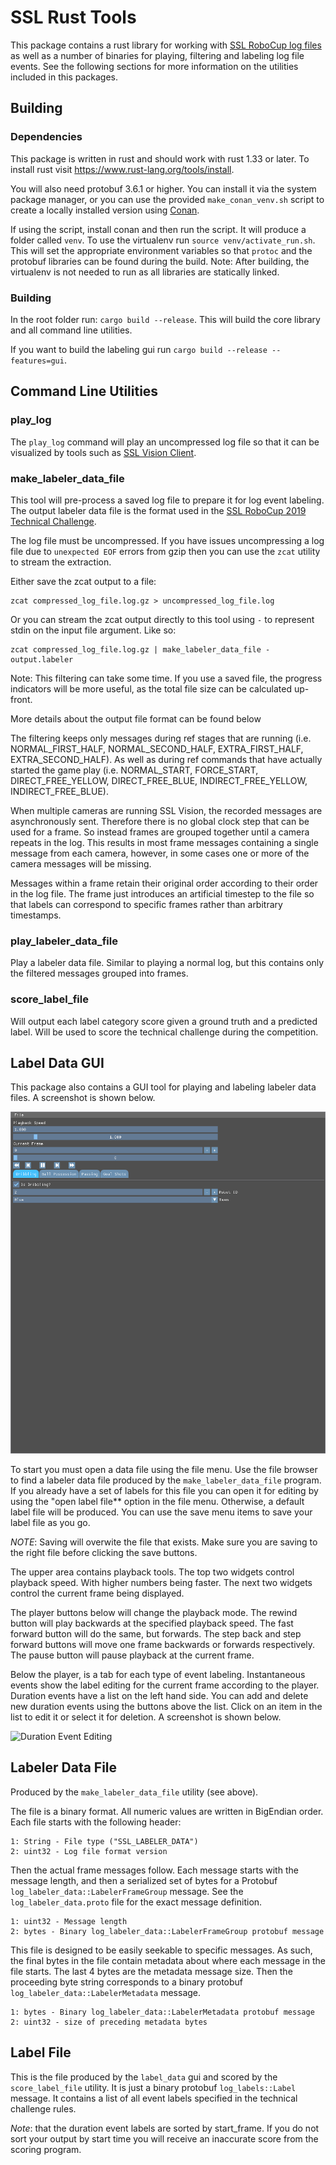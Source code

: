 # SSL Rust Tools

This package contains a rust library for working with [SSL RoboCup log
files](https://github.com/RoboCup-SSL/ssl-logtools) as well as a
number of binaries for playing, filtering and labeling log file
events. See the following sections for more information on the
utilities included in this packages.

## Building

### Dependencies

This package is written in rust and should work with rust 1.33 or
later. To install rust visit
<https://www.rust-lang.org/tools/install>.

You will also need protobuf 3.6.1 or higher. You can install it via
the system package manager, or you can use the provided
`make_conan_venv.sh` script to create a locally installed version
using [Conan](https://conan.io/). 

If using the script, install conan and then run the script. It will
produce a folder called `venv`. To use the virtualenv run `source
venv/activate_run.sh`. This will set the appropriate environment
variables so that `protoc` and the protobuf libraries can be found
during the build. Note: After building, the virtualenv is not needed
to run as all libraries are statically linked.

### Building

In the root folder run: `cargo build --release`. This will build the
core library and all command line utilities.

If you want to build the labeling gui run `cargo build --release
--features=gui`.

## Command Line Utilities

### play_log

The `play_log` command will play an uncompressed log file so that it
can be visualized by tools such as [SSL Vision
Client](https://github.com/RoboCup-SSL/ssl-vision-client).

### make_labeler_data_file

This tool will pre-process a saved log file to prepare it for log
event labeling. The output labeler data file is the format used in the
[SSL RoboCup 2019 Technical
Challenge](https://github.com/RoboCup-SSL/technical-challenge-rules).

The log file must be uncompressed. If you have issues uncompressing a
log file due to `unexpected EOF` errors from gzip then you can use the
`zcat` utility to stream the extraction.

Either save the zcat output to a file:

``` shell
zcat compressed_log_file.log.gz > uncompressed_log_file.log
```

Or you can stream the zcat output directly to this tool using `-` to
represent stdin on the input file argument. Like so:

``` shell
zcat compressed_log_file.log.gz | make_labeler_data_file - output.labeler
```

Note: This filtering can take some time. If you use a saved file, the
progress indicators will be more useful, as the total file size can be
calculated up-front.

More details about the output file format can be found below

The filtering keeps only messages during ref stages that are running
(i.e. NORMAL_FIRST_HALF, NORMAL_SECOND_HALF, EXTRA_FIRST_HALF,
EXTRA_SECOND_HALF). As well as during ref commands that have actually
started the game play (i.e. NORMAL_START, FORCE_START,
DIRECT_FREE_YELLOW, DIRECT_FREE_BLUE, INDIRECT_FREE_YELLOW,
INDIRECT_FREE_BLUE).

When multiple cameras are running SSL Vision, the recorded messages
are asynchronously sent. Therefore there is no global clock step that
can be used for a frame. So instead frames are grouped together until
a camera repeats in the log. This results in most frame messages
containing a single message from each camera, however, in some cases
one or more of the camera messages will be missing.

Messages within a frame retain their original order according to their
order in the log file. The frame just introduces an artificial
timestep to the file so that labels can correspond to specific frames
rather than arbitrary timestamps.

### play_labeler_data_file

Play a labeler data file. Similar to playing a normal log, but this
contains only the filtered messages grouped into frames.

### score_label_file

Will output each label category score given a ground truth and a
predicted label. Will be used to score the technical challenge during
the competition.

## Label Data GUI

This package also contains a GUI tool for playing and labeling labeler
data files. A screenshot is shown below.

![Label Data GUI Screenshot](/screenshots/label_data_gui.png?raw=true
"Label Data GUI")

To start you must open a data file using the file menu. Use the file
browser to find a labeler data file produced by the
`make_labeler_data_file` program. If you already have a set of labels
for this file you can open it for editing by using the "open label
file** option in the file menu. Otherwise, a default label file will be
produced. You can use the save menu items to save your label file as
you go.

*NOTE*: Saving will overwite the file that exists. Make sure you are
saving to the right file before clicking the save buttons.

The upper area contains playback tools. The top two widgets control
playback speed. With higher numbers being faster. The next two widgets
control the current frame being displayed.

The player buttons below will change the playback mode. The rewind
button will play backwards at the specified playback speed. The fast
forward button will do the same, but forwards. The step back and step
forward buttons will move one frame backwards or forwards
respectively. The pause button will pause playback at the current
frame.

Below the player, is a tab for each type of event
labeling. Instantaneous events show the label editing for the current
frame according to the player. Duration events have a list on the left
hand side. You can add and delete new duration events using the
buttons above the list. Click on an item in the list to edit it or
select it for deletion. A screenshot is shown below.

![Duration Event
Editing](/screenshots/duration_event_editing.png?raw=true "Duration
Event Editing")

## Labeler Data File

Produced by the `make_labeler_data_file` utility (see above).

The file is a binary format. All numeric values are written in
BigEndian order. Each file starts with the following header:

``` text
1: String - File type ("SSL_LABELER_DATA")
2: uint32 - Log file format version
```

Then the actual frame messages follow. Each message starts with the
message length, and then a serialized set of bytes for a Protobuf
`log_labeler_data::LabelerFrameGroup` message. See the
`log_labeler_data.proto` file for the exact message definition.

``` text
1: uint32 - Message length
2: bytes - Binary log_labeler_data::LabelerFrameGroup protobuf message
```

This file is designed to be easily seekable to specific messages. As
such, the final bytes in the file contain metadata about where each
message in the file starts. The last 4 bytes are the metadata message
size. Then the proceeding byte string corresponds to a binary protobuf
`log_labeler_data::LabelerMetadata` message.

``` text
1: bytes - Binary log_labeler_data::LabelerMetadata protobuf message
2: uint32 - size of preceding metadata bytes
```

## Label File

This is the file produced by the `label_data` gui and scored by the
`score_label_file` utility. It is just a binary protobuf
`log_labels::Label` message. It contains a list of all event labels
specified in the technical challenge rules.

*Note*: that the duration event labels are sorted by start_frame. If
you do not sort your output by start time you will receive an
inaccurate score from the scoring program.
